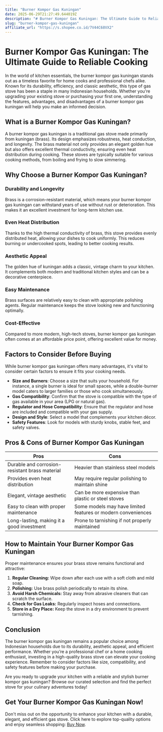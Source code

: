 ```yaml
---
title: "Burner Kompor Gas Kuningan"
date: 2025-06-29T21:27:49.644019Z
description: "# Burner Kompor Gas Kuningan: The Ultimate Guide to Reliable Cooking..."
slug: "burner-kompor-gas-kuningan"
affiliate_url: "https://s.shopee.co.id/7V44C68VX2"
---
```

# Burner Kompor Gas Kuningan: The Ultimate Guide to Reliable Cooking

In the world of kitchen essentials, the burner kompor gas kuningan stands out as a timeless favorite for home cooks and professional chefs alike. Known for its durability, efficiency, and classic aesthetic, this type of gas stove has been a staple in many Indonesian households. Whether you're upgrading your existing stove or purchasing your first one, understanding the features, advantages, and disadvantages of a burner kompor gas kuningan will help you make an informed decision.

## What is a Burner Kompor Gas Kuningan?

A burner kompor gas kuningan is a traditional gas stove made primarily from kuningan (brass). Its design emphasizes robustness, heat conduction, and longevity. The brass material not only provides an elegant golden hue but also offers excellent thermal conductivity, ensuring even heat distribution during cooking. These stoves are typically suitable for various cooking methods, from boiling and frying to slow simmering.

## Why Choose a Burner Kompor Gas Kuningan?

### Durability and Longevity
Brass is a corrosion-resistant material, which means your burner kompor gas kuningan can withstand years of use without rust or deterioration. This makes it an excellent investment for long-term kitchen use.

### Even Heat Distribution
Thanks to the high thermal conductivity of brass, this stove provides evenly distributed heat, allowing your dishes to cook uniformly. This reduces burning or undercooked spots, leading to better cooking results.

### Aesthetic Appeal
The golden hue of kuningan adds a classic, vintage charm to your kitchen. It complements both modern and traditional kitchen styles and can be a decorative centerpiece.

### Easy Maintenance
Brass surfaces are relatively easy to clean with appropriate polishing agents. Regular maintenance keeps the stove looking new and functioning optimally.

### Cost-Effective
Compared to more modern, high-tech stoves, burner kompor gas kuningan often comes at an affordable price point, offering excellent value for money.

## Factors to Consider Before Buying

While burner kompor gas kuningan offers many advantages, it's vital to consider certain factors to ensure it fits your cooking needs.

- **Size and Burners**: Choose a size that suits your household. For instance, a single burner is ideal for small spaces, while a double-burner model caters to larger families or those who cook simultaneously.
- **Gas Compatibility**: Confirm that the stove is compatible with the type of gas available in your area (LPG or natural gas).
- **Regulator and Hose Compatibility**: Ensure that the regulator and hose are included and compatible with your gas supply.
- **Design and Style**: Select a model that complements your kitchen décor.
- **Safety Features**: Look for models with sturdy knobs, stable feet, and safety valves.

## Pros & Cons of Burner Kompor Gas Kuningan

| Pros                                         | Cons                                              |
|----------------------------------------------|--------------------------------------------------|
| Durable and corrosion-resistant brass material | Heavier than stainless steel models             |
| Provides even heat distribution                | May require regular polishing to maintain shine|
| Elegant, vintage aesthetic                   | Can be more expensive than plastic or steel stoves|
| Easy to clean with proper maintenance        | Some models may have limited features or modern conveniences|
| Long-lasting, making it a good investment     | Prone to tarnishing if not properly maintained |

## How to Maintain Your Burner Kompor Gas Kuningan

Proper maintenance ensures your brass stove remains functional and attractive:

1. **Regular Cleaning:** Wipe down after each use with a soft cloth and mild soap.
2. **Polishing:** Use brass polish periodically to retain its shine.
3. **Avoid Harsh Chemicals:** Stay away from abrasive cleaners that can scratch the surface.
4. **Check for Gas Leaks:** Regularly inspect hoses and connections.
5. **Store in a Dry Place:** Keep the stove in a dry environment to prevent tarnishing.

## Conclusion

The burner kompor gas kuningan remains a popular choice among Indonesian households due to its durability, aesthetic appeal, and efficient performance. Whether you’re a professional chef or a home cooking enthusiast, investing in a high-quality brass stove can elevate your cooking experience. Remember to consider factors like size, compatibility, and safety features before making your purchase.

Are you ready to upgrade your kitchen with a reliable and stylish burner kompor gas kuningan? Browse our curated selection and find the perfect stove for your culinary adventures today!

## Get Your Burner Kompor Gas Kuningan Now!

Don't miss out on the opportunity to enhance your kitchen with a durable, elegant, and efficient gas stove. Click here to explore top-quality options and enjoy seamless shopping: [Buy Now](https://s.shopee.co.id/7V44C68VX2).